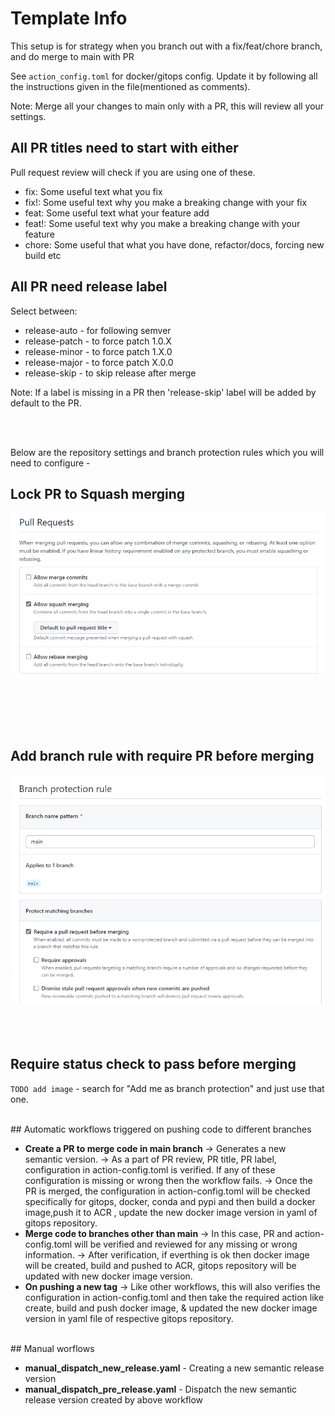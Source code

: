 # Template Info

This setup is for strategy when you branch out with a fix/feat/chore branch, and do merge to main with PR

See `action_config.toml` for docker/gitops config. Update it by following all the instructions given in the file(mentioned as comments).

Note: Merge all your changes to main only with a PR, this will review all your settings.

## All PR titles need to start with either

Pull request review will check if you are using one of these.

- fix: Some useful text what you fix
- fix!: Some useful text why you make a breaking change with your fix
- feat: Some useful text what your feature add
- feat!: Some useful text why you make a breaking change with your feature
- chore: Some useful that what you have done, refactor/docs, forcing new build etc


## All PR need release label

Select between:

- release-auto - for following semver
- release-patch - to force patch 1.0.X
- release-minor - to force patch 1.X.0
- release-major - to force patch X.0.0
- release-skip - to skip release after merge

Note: If a label is missing in a PR then 'release-skip' label will be added by default to the PR.

<br /><br />

Below are the repository settings and branch protection rules which you will need to configure -

## Lock PR to Squash merging

![Pull_request_merge](https://github.com/Aibel365/python-app-template/blob/d5a219f73a91d787e242e775880be59e08beee8a/images/PR.png)

<br /><br /><br /><br />

## Add branch rule with require PR before merging

![Branch_Protection](https://github.com/Aibel365/python-app-template/blob/d5a219f73a91d787e242e775880be59e08beee8a/images/BP_Rule.png)
<br /><br /><br /><br />

## Require status check to pass before merging

`TODO add image` - search for "Add me as branch protection" and just use that one.

<br />
## Automatic workflows triggered on pushing code to different branches

- **Create a PR to merge code in main branch**
        -> Generates a new semantic version.
        -> As a part of PR review,  PR title, PR label, configuration in action-config.toml is verified. If any of these configuration is missing or wrong then the workflow fails.
        -> Once the PR is merged, the configuration in action-config.toml will be checked specifically for gitops, docker, conda and pypi and then build a docker image,push it to ACR , update the new docker image version in yaml of gitops repository.
- **Merge code to branches other than main**
        -> In this case, PR and action-config.toml will be verified and reviewed for any missing or wrong information.
        -> After verification, if everthing is ok then docker image will be created, build and pushed to ACR, gitops repository will be updated with new docker image version.
- **On pushing a new tag**
        -> Like other workflows, this will also verifies the configuration in action-config.toml and then take the required action like create, build and push docker image, & updated the new docker image version in  yaml file of respective gitops repository.
<br />
## Manual worflows

- **manual_dispatch_new_release.yaml** - Creating a new semantic release version
- **manual_dispatch_pre_release.yaml** - Dispatch the new semantic release version created by above workflow
